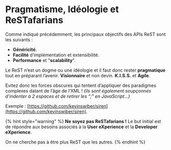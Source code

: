 # Pragmatisme, Idéologie et ReSTafarians



Comme indiqué précédemment, les principaux objectifs des APIs ReST sont les suivants :

* **Généricité**.
* **Facilité** d’implémentation et extensibilité.
* **Performance** et "**scalability**".

Le ReST n’est un dogme ou une idéologie et il faut donc rester **pragmatique** tout en préparant l’avenir. **Visionnaire** et non devin. **K.I.S.S.** et **Agile**.

Evitez donc les forces obscures qui tentent d’appliquer des paradigmes complexes datant de l’âge de l’XML ! _\(ils sont également soupçonnés d’indenter à 2 espaces et de retirer les “;” en JavaScript…\)_

Exemple : [https://github.com/kevinswiber/siren](https://github.com/kevinswiber/siren).

{% hint style="warning" %}
**Ne soyez pas ReSTafarians !** Le but initial est de répondre aux besoins associés à la **User eXperience** et la **Developer eXperience**.

On ne cherche pas à être plus ReST que les autres.
{% endhint %}



